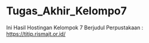 # Tugas_Akhir_Kelompo7
Ini Hasil Hostingan Kelompok 7 Berjudul Perpustakaan : https://titip.rismajt.or.id/
